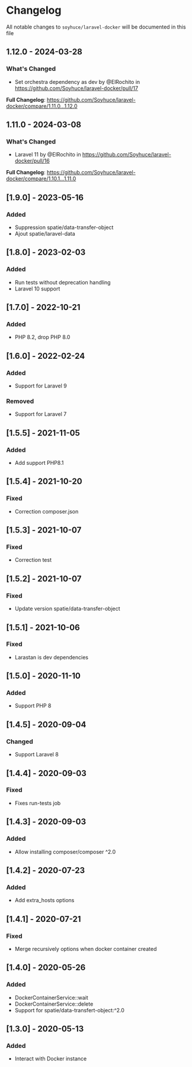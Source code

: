 # Changelog

All notable changes to `soyhuce/laravel-docker` will be documented in this file

## 1.12.0 - 2024-03-28

### What's Changed

* Set orchestra dependency as dev by @ElRochito in https://github.com/Soyhuce/laravel-docker/pull/17

**Full Changelog**: https://github.com/Soyhuce/laravel-docker/compare/1.11.0...1.12.0

## 1.11.0 - 2024-03-08

### What's Changed

* Laravel 11 by @ElRochito in https://github.com/Soyhuce/laravel-docker/pull/16

**Full Changelog**: https://github.com/Soyhuce/laravel-docker/compare/1.10.1...1.11.0

## [1.9.0] - 2023-05-16

### Added

- Suppression spatie/data-transfer-object
- Ajout spatie/laravel-data

## [1.8.0] - 2023-02-03

### Added

- Run tests without deprecation handling
- Laravel 10 support

## [1.7.0] - 2022-10-21

### Added

- PHP 8.2, drop PHP 8.0

## [1.6.0] - 2022-02-24

### Added

- Support for Laravel 9

### Removed

- Support for Laravel 7

## [1.5.5] - 2021-11-05

### Added

- Add support PHP8.1

## [1.5.4] - 2021-10-20

### Fixed

- Correction composer.json

## [1.5.3] - 2021-10-07

### Fixed

- Correction test

## [1.5.2] - 2021-10-07

### Fixed

- Update version spatie/data-transfer-object

## [1.5.1] - 2021-10-06

### Fixed

- Larastan is dev dependencies

## [1.5.0] - 2020-11-10

### Added

- Support PHP 8

## [1.4.5] - 2020-09-04

### Changed

- Support Laravel 8

## [1.4.4] - 2020-09-03

### Fixed

- Fixes run-tests job

## [1.4.3] - 2020-09-03

### Added

- Allow installing composer/composer ^2.0

## [1.4.2] - 2020-07-23

### Added

- Add extra_hosts options

## [1.4.1] - 2020-07-21

### Fixed

- Merge recursively options when docker container created

## [1.4.0] - 2020-05-26

### Added

- DockerContainerService::wait
- DockerContainerService::delete
- Support for spatie/data-transfert-object:^2.0

## [1.3.0] - 2020-05-13

### Added

- Interact with Docker instance
